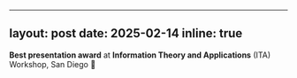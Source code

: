 
---
layout: post
date: 2025-02-14
inline: true
---

**Best presentation award** at **Information Theory and Applications** (ITA) Workshop, San Diego :tada:
